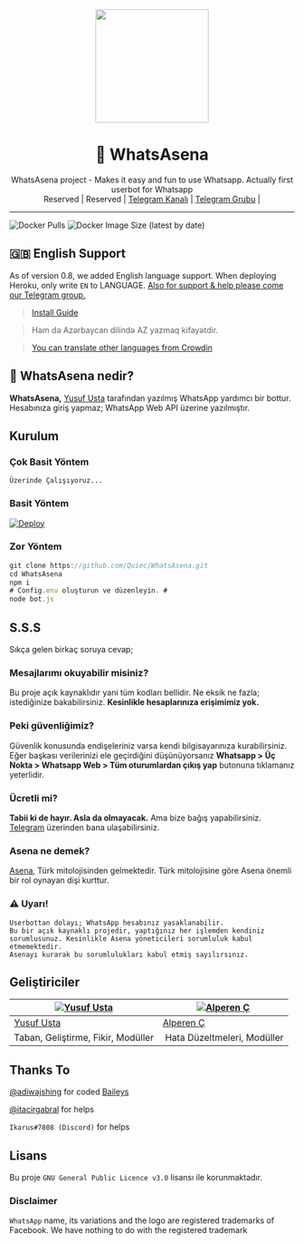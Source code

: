<div align="center">
  <img src="https://i.hizliresim.com/6Bbj7i.jpg" width="200" height="200">
  <h1>🐺 WhatsAsena</h1>
</div>
<p align="center">
    WhatsAsena project - Makes it easy and fun to use Whatsapp. Actually first userbot for Whatsapp
    <br>
        Reserved |
        Reserved |
        <a href="https://t.me/WHATSASENA">Telegram Kanalı</a> |
        <a href="https://t.me/AsenaSupport">Telegram Grubu</a> |
    <br>
</p>

----
![Docker Pulls](https://img.shields.io/docker/pulls/fusuf/whatsasena?style=flat-square) ![Docker Image Size (latest by date)](https://img.shields.io/docker/image-size/fusuf/whatsasena?style=flat-square)

## 🇬🇧 English Support 
As of version 0.8, we added English language support. When deploying Heroku, only write `EN` to LANGUAGE. [Also for support & help please come our Telegram group.](https://t.me/AsenaSupport)

> [Install Guide](https://github.com/Quiec/WhatsAsena/wiki/Set-Up)

> Həm də Azərbaycan dilində AZ yazmaq kifayətdir.

> [You can translate other languages from Crowdin](https://crowdin.com/project/whatsasena)

## 🔎 WhatsAsena nedir?
**WhatsAsena,** [Yusuf Usta](https://github.com/Quiec) tarafından yazılmış WhatsApp yardımcı bir bottur. Hesabınıza giriş yapmaz; WhatsApp Web API üzerine yazılmıştır.

## Kurulum
### Çok Basit Yöntem
`Üzerinde Çalışıyoruz...`

### Basit Yöntem
[![Deploy](https://www.herokucdn.com/deploy/button.svg)](https://heroku.com/deploy?template=https://github.com/lakshaysharmadehi/WhatsAsena)

### Zor Yöntem
```js
git clone https://github.com/Quiec/WhatsAsena.git
cd WhatsAsena
npm i
# Config.env oluşturun ve düzenleyin. #
node bot.js
```

## S.S.S
Sıkça gelen birkaç soruya cevap;
### Mesajlarımı okuyabilir misiniz?
Bu proje açık kaynaklıdır yani tüm kodları bellidir. Ne eksik ne fazla; istediğinize bakabilirsiniz. **Kesinlikle hesaplarınıza erişimimiz yok.**

### Peki güvenliğimiz?
Güvenlik konusunda endişeleriniz varsa kendi bilgisayarınıza kurabilirsiniz. Eğer başkası verilerinizi ele geçirdiğini düşünüyorsanız **Whatsapp > Üç Nokta > Whatsapp Web > Tüm oturumlardan çıkış yap** butonuna tıklamanız yeterlidir.

### Ücretli mi?
**Tabii ki de hayır. Asla da olmayacak.** Ama bize bağış yapabilirsiniz. [Telegram](https://t.me/fusuf) üzerinden bana ulaşabilirsiniz.

### Asena ne demek?
[Asena](https://tr.wikipedia.org/wiki/Asena), Türk mitolojisinden gelmektedir. Türk mitolojisine göre Asena önemli bir rol oynayan dişi kurttur. 

### ⚠️ Uyarı! 
```
Userbottan dolayı; WhatsApp hesabınız yasaklanabilir.
Bu bir açık kaynaklı projedir, yaptığınız her işlemden kendiniz sorumlusunuz. Kesinlikle Asena yöneticileri sorumluluk kabul etmemektedir.
Asenayı kurarak bu sorumlulukları kabul etmiş sayılırsınız.
```
## Geliştiriciler

[![Yusuf Usta](https://github.com/quiec.png?size=100)](https://quiec.tech) | [![Alperen Ç](https://github.com/xacnio.png?size=100)](https://github.com/xacnio)
---|---
[Yusuf Usta](https://t.me/fusuf) | [Alperen Ç](https://t.me/xacnio)
Taban, Geliştirme, Fikir, Modüller | Hata Düzeltmeleri, Modüller

## Thanks To
[@adiwajshing](https://github.com/adiwajshing) for coded [Baileys](https://github.com/adiwajshing/Baileys) 

[@itacirgabral](https://github.com/itacirgabral) for helps

`Ikarus#7808 (Discord)` for helps

## Lisans
Bu proje `GNU General Public Licence v3.0` lisansı ile korunmaktadır.

### Disclaimer
`WhatsApp` name, its variations and the logo are registered trademarks of Facebook. We have nothing to do with the registered trademark
